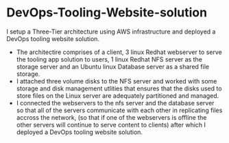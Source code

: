# DevOps-Tooling-Website-solution

I setup a Three-Tier architecture using AWS infrastructure and deployed a DevOps tooling website solution.
- The architectire comprises of a client, 3 linux Redhat webserver to serve the tooling app solution  to users, 1 linux Redhat NFS server as the storage server and an Ubuntu linux Database server as a shared file storage.
- I attached three volume disks to the NFS server and worked with some storage and disk management utlities that ensures that the disks used to store files on the Linux server are adequately partitioned and managed.
- I connected the webservers to the  nfs server and the database server so that all of the servers communicate with each other in replicating files accross the network, (so that if one of the webservers is offline the other servers will continue to serve content to clients) after which I deployed a DevOps tooling website solution.